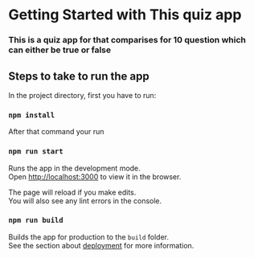 # Getting Started with This quiz app

### This is a quiz app for that comparises for 10 question which can either be true or false

## Steps to take to run the app

In the project directory, first you have to run:

### `npm install`


After that command your run 


### `npm run start`

Runs the app in the development mode.\
Open [http://localhost:3000](http://localhost:3000) to view it in the browser.

The page will reload if you make edits.\
You will also see any lint errors in the console.


### `npm run build`

Builds the app for production to the `build` folder.\
See the section about [deployment](https://facebook.github.io/create-react-app/docs/deployment) for more information.

